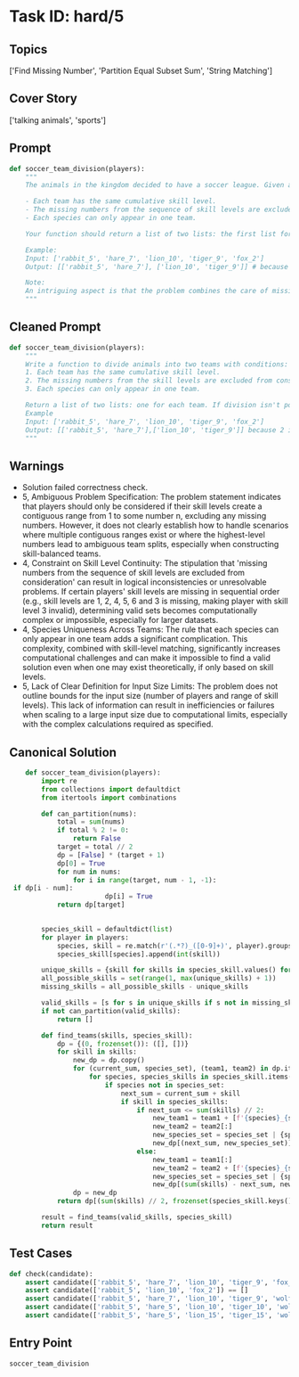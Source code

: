 # Task ID: hard/5

## Topics

['Find Missing Number', 'Partition Equal Subset Sum', 'String Matching']

## Cover Story

['talking animals', 'sports']

## Prompt

```python
def soccer_team_division(players):
    """
    The animals in the kingdom decided to have a soccer league. Given a list of animals where each animal is represented by a string that indicates its species and its skill level (e.g., 'rabbit_5', 'lion_10'), devise a function to split the animals into two teams such that:

    - Each team has the same cumulative skill level.
    - The missing numbers from the sequence of skill levels are excluded from consideration. E.g., if '3' and '6' are not present in the skill levels, players with these skill levels are not considered.
    - Each species can only appear in one team.

    Your function should return a list of two lists: the first list for team one, and the second list for the other. If it's impossible to partition the animals according to the given conditions, return an empty list.

    Example:
    Input: ['rabbit_5', 'hare_7', 'lion_10', 'tiger_9', 'fox_2']
    Output: [['rabbit_5', 'hare_7'], ['lion_10', 'tiger_9']] # because 2 is the missing number from 1-10

    Note:
    An intriguing aspect is that the problem combines the care of missing number handling, ensuring the sum partition is feasible, and distributing the unique species across two competitive teams.
    """

```

## Cleaned Prompt

```python
def soccer_team_division(players):
    """
    Write a function to divide animals into two teams with conditions:
    1. Each team has the same cumulative skill level.
    2. The missing numbers from the skill levels are excluded from consideration.
    3. Each species can only appear in one team.

    Return a list of two lists: one for each team. If division isn't possible, return an empty list.
    Example
    Input: ['rabbit_5', 'hare_7', 'lion_10', 'tiger_9', 'fox_2']
    Output: [['rabbit_5', 'hare_7'],['lion_10', 'tiger_9']] because 2 is the missing number from 1-10.
    """

```

## Warnings

- Solution failed correctness check.
- 5, Ambiguous Problem Specification: The problem statement indicates that players should only be considered if their skill levels create a contiguous range from 1 to some number n, excluding any missing numbers. However, it does not clearly establish how to handle scenarios where multiple contiguous ranges exist or where the highest-level numbers lead to ambiguous team splits, especially when constructing skill-balanced teams.
- 4, Constraint on Skill Level Continuity: The stipulation that 'missing numbers from the sequence of skill levels are excluded from consideration' can result in logical inconsistencies or unresolvable problems. If certain players' skill levels are missing in sequential order (e.g., skill levels are 1, 2, 4, 5, 6 and 3 is missing, making player with skill level 3 invalid), determining valid sets becomes computationally complex or impossible, especially for larger datasets.
- 4, Species Uniqueness Across Teams: The rule that each species can only appear in one team adds a significant complication. This complexity, combined with skill-level matching, significantly increases computational challenges and can make it impossible to find a valid solution even when one may exist theoretically, if only based on skill levels.
- 5, Lack of Clear Definition for Input Size Limits: The problem does not outline bounds for the input size (number of players and range of skill levels). This lack of information can result in inefficiencies or failures when scaling to a large input size due to computational limits, especially with the complex calculations required as specified.

## Canonical Solution

```python
    def soccer_team_division(players):
        import re
        from collections import defaultdict
        from itertools import combinations

        def can_partition(nums):
            total = sum(nums)
            if total % 2 != 0:
                return False
            target = total // 2
            dp = [False] * (target + 1)
            dp[0] = True
            for num in nums:
                for i in range(target, num - 1, -1):
 if dp[i - num]:
                        dp[i] = True
            return dp[target]

          
        species_skill = defaultdict(list)
        for player in players:
            species, skill = re.match(r'(.*?)_([0-9]+)', player).groups()
            species_skill[species].append(int(skill))

        unique_skills = {skill for skills in species_skill.values() for skill in skills}
        all_possible_skills = set(range(1, max(unique_skills) + 1))
        missing_skills = all_possible_skills - unique_skills

        valid_skills = [s for s in unique_skills if s not in missing_skills]
        if not can_partition(valid_skills):
            return []

        def find_teams(skills, species_skill):
            dp = {(0, frozenset()): ([], [])}
            for skill in skills:
                new_dp = dp.copy()
                for (current_sum, species_set), (team1, team2) in dp.items():
                    for species, species_skills in species_skill.items():
                        if species not in species_set:
                            next_sum = current_sum + skill
                            if skill in species_skills:
                                if next_sum <= sum(skills) // 2:
                                    new_team1 = team1 + [f'{species}_{skill}']
                                    new_team2 = team2[:]
                                    new_species_set = species_set | {species}
                                    new_dp[(next_sum, new_species_set)] = (new_team1, new_team2)
                                else:
                                    new_team1 = team1[:]
                                    new_team2 = team2 + [f'{species}_{skill}']
                                    new_species_set = species_set | {species}
                                    new_dp[(sum(skills) - next_sum, new_species_set)] = (new_team1, new_team2)
                dp = new_dp
            return dp[(sum(skills) // 2, frozenset(species_skill.keys()))]

        result = find_teams(valid_skills, species_skill)
        return result

```

## Test Cases

```python
def check(candidate):
    assert candidate(['rabbit_5', 'hare_7', 'lion_10', 'tiger_9', 'fox_2']) == [['rabbit_5', 'hare_7'], ['lion_10', 'tiger_9']]
    assert candidate(['rabbit_5', 'lion_10', 'fox_2']) == []
    assert candidate(['rabbit_5', 'hare_7', 'lion_10', 'tiger_9', 'wolf_8', 'fox_4', 'bear_3', 'deer_12', 'tiger_10', 'wolf_9']) == []
    assert candidate(['rabbit_5', 'hare_5', 'lion_10', 'tiger_10', 'wolf_3', 'fox_3', 'rabbit_4', 'hare_4', ]) == [['rabbit_5', 'hare_5', 'wolf_3', 'fox_3'], ['lion_10', 'tiger_10', 'rabbit_4', 'hare_4']]
    assert candidate(['rabbit_5', 'hare_5', 'lion_15', 'tiger_15', 'wolf_10', 'fox_10']) == []

```

## Entry Point

`soccer_team_division`

